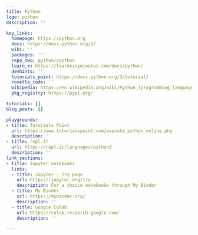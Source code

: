 ```yaml
---
title: Python
logo: python
description: ''

key_links:
  homepage: https://python.org
  docs: https://docs.python.org/3/
  wiki: ''
  packages: ''
  repo_nwo: python/cpython
  learn_x: https://learnxinyminutes.com/docs/python/
  devhints: ''
  tutorials_point: https://docs.python.org/3/tutorial/
  rosetta_code: ''
  wikipedia: https://en.wikipedia.org/wiki/Python_(programming_language)
  pkg_registry: https://pypi.org/

tutorials: []
blog_posts: []

playgrounds:
- title: Tutorials Point
  url: https://www.tutorialspoint.com/execute_python_online.php
  description: ''
- title: repl.it
  url: https://repl.it/languages/python3
  description: ''
link_sections:
- title: Jupyter notebooks
  links:
  - title: Jupyter - Try page
    url: https://jupyter.org/try
    description: For a choice notebooks through My Binder
  - title: My Binder
    url: https://mybinder.org/
    description: ''
  - title: Google Colab
    url: https://colab.research.google.com/
    description: ''

---
```

